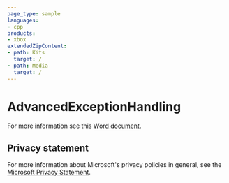 ```yaml
---
page_type: sample
languages:
- cpp
products:
- xbox
extendedZipContent:
- path: Kits
  target: /
- path: Media
  target: /
---
```


# AdvancedExceptionHandling

For more information see this [Word document](https://github.com/microsoft/Xbox-GDK-Samples/blob/main/Samples/System/AdvancedExceptionHandling/Readme.docx).

## Privacy statement

For more information about Microsoft's privacy policies in general, see the [Microsoft Privacy Statement](https://privacy.microsoft.com/privacystatement/).
